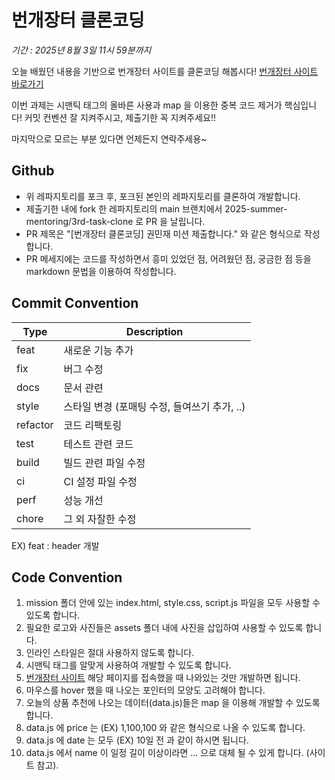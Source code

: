 # 번개장터 클론코딩
*기간 : 2025년 8월 3일 11시 59분까지*

오늘 배웠던 내용을 기반으로 번개장터 사이트를 클론코딩 해봅시다!
[번개장터 사이트 바로가기](https://m.bunjang.co.kr/)

이번 과제는 시맨틱 태그의 올바른 사용과 map 을 이용한 중복 코드 제거가 핵심입니다!
커밋 컨벤션 잘 지켜주시고, 제출기한 꼭 지켜주세요!!

마지막으로 모르는 부분 있다면 언제든지 연락주세용~

## Github
- 위 레파지토리를 포크 후, 포크된 본인의 레파지토리를 클론하여 개발합니다.
- 제출기한 내에 fork 한 레파지토리의 main 브랜치에서 2025-summer-mentoring/3rd-task-clone 로 PR 을 날립니다.
- PR 제목은 "[번개장터 클론코딩] 권민재 미션 제출합니다." 와 같은 형식으로 작성합니다.
- PR 메세지에는 코드를 작성하면서 흥미 있었던 점, 어려웠던 점, 궁금한 점 등을 markdown 문법을 이용하여 작성합니다.

## Commit Convention
|Type|Description|
|---|---|
|feat|새로운 기능 추가|
|fix|버그 수정|
|docs|문서 관련|
|style|스타일 변경 (포매팅 수정, 들여쓰기 추가, ..)|
|refactor|코드 리팩토링|
|test|테스트 관련 코드|
|build|빌드 관련 파일 수정|
|ci|CI 설정 파일 수정|
|perf|성능 개선|
|chore|그 외 자잘한 수정|

EX) feat : header 개발

## Code Convention
1. mission 폴더 안에 있는 index.html, style.css, script.js 파일을 모두 사용할 수 있도록 합니다.
2. 필요한 로고와 사진들은 assets 폴더 내에 사진을 삽입하여 사용할 수 있도록 합니다.
3. 인라인 스타일은 절대 사용하지 않도록 합니다.
4. 시맨틱 태그를 알맞게 사용하여 개발할 수 있도록 합니다.
5. [번개장터 사이트](https://m.bunjang.co.kr/) 해당 페이지를 접속했을 때 나와있는 것만 개발하면 됩니다.
6. 마우스를 hover 했을 때 나오는 포인터의 모양도 고려해야 합니다.
7. 오늘의 상품 추천에 나오는 데이터(data.js)들은 map 을 이용해 개발할 수 있도록 합니다.
8. data.js 에 price 는 (EX) 1,100,100 와 같은 형식으로 나올 수 있도록 합니다.
9. data.js 에 date 는 모두 (EX) 10일 전 과 같이 하시면 됩니다.
10. data.js 에서 name 이 일정 길이 이상이라면 ... 으로 대체 될 수 있게 합니다. (사이트 참고).
